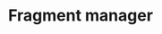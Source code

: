 ---
layout: default
title: Fragment manager
grand_parent: App navigation
nav_order: 3
parent: Fragments
---